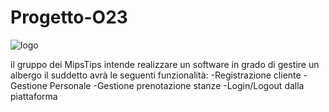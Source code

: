 
# Progetto-O23
![logo](https://user-images.githubusercontent.com/119416593/222483582-4878bacd-6fdc-44dd-869a-b152037e5e60.png)

il gruppo dei MipsTips intende realizzare un software in grado di gestire un albergo
il suddetto avrà le seguenti funzionalità:
-Registrazione cliente
-Gestione Personale 
-Gestione prenotazione stanze
-Login/Logout dalla piattaforma
